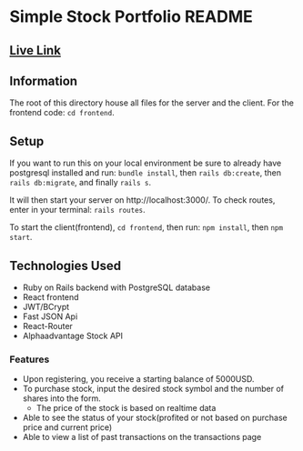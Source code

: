 # Simple Stock Portfolio README
## [Live Link](https://simple-stock-portfolio-app.herokuapp.com)

## Information
The root of this directory house all files for the server and the client. For the frontend code: `cd frontend`.

## Setup
If you want to run this on your local environment be sure to already have postgresql installed and run:
`bundle install`, then `rails db:create`, then `rails db:migrate`, and finally `rails s`.

It will then start your server on http://localhost:3000/.
To check routes, enter in your terminal: `rails routes`.

To start the client(frontend), `cd frontend`, then run: `npm install`, then `npm start`.

## Technologies Used
- Ruby on Rails backend with PostgreSQL database
- React frontend
- JWT/BCrypt
- Fast JSON Api
- React-Router
- Alphaadvantage Stock API

### Features
- Upon registering, you receive a starting balance of 5000USD.
- To purchase stock, input the desired stock symbol and the number of shares into the form.
  - The price of the stock is based on realtime data
- Able to see the status of your stock(profited or not based on purchase price and current price)
- Able to view a list of past transactions on the transactions page
